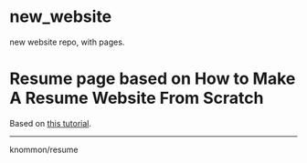 # new_website
new website repo, with pages. 

Resume page based on
How to Make A Resume Website From Scratch
=========
Based on [this tutorial](https://medium.com/p/991845147ec).

****
knommon/resume
